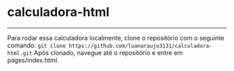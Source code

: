 # calculadora-html
---
Para rodar essa calculadora localmente, clone o repositório 
com o seguinte comando: `git clone https://github.com/luanaraujo3131/calculadora-html.git`
Após clonado, navegue até o repositório e entre em pages/index.html.
